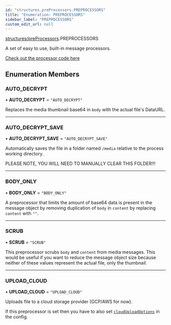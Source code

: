 ```yaml
---
id: "structures_preProcessors.PREPROCESSORS"
title: "Enumeration: PREPROCESSORS"
sidebar_label: "PREPROCESSORS"
custom_edit_url: null
---
```


[structures/preProcessors](/api/modules/structures_preProcessors.md).PREPROCESSORS

A set of easy to use, built-in message processors.

[Check out the processor code here](https://github.com/open-wa/wa-automate-nodejs/blob/master/src/structures/preProcessors.ts)

## Enumeration Members

### AUTO\_DECRYPT

• **AUTO\_DECRYPT** = ``"AUTO_DECRYPT"``

Replaces the media thumbnail base64 in `body` with the actual file's DataURL.

___

### AUTO\_DECRYPT\_SAVE

• **AUTO\_DECRYPT\_SAVE** = ``"AUTO_DECRYPT_SAVE"``

Automatically saves the file in a folder named `/media` relative to the process working directory.

PLEASE NOTE, YOU WILL NEED TO MANUALLY CLEAR THIS FOLDER!!!

___

### BODY\_ONLY

• **BODY\_ONLY** = ``"BODY_ONLY"``

A preprocessor that limits the amount of base64 data is present in the message object by removing duplication of `body` in `content` by replacing `content` with `""`.

___

### SCRUB

• **SCRUB** = ``"SCRUB"``

This preprocessor scrubs `body` and `content` from media messages.
This would be useful if you want to reduce the message object size because neither of these values represent the actual file, only the thumbnail.

___

### UPLOAD\_CLOUD

• **UPLOAD\_CLOUD** = ``"UPLOAD_CLOUD"``

Uploads file to a cloud storage provider (GCP/AWS for now).

If this preprocessor is set then you have to also set [`cloudUploadOptions`](https://docs.openwa.dev/docs/reference/api/model/config/interfaces/ConfigObject#clouduploadoptions) in the config.
